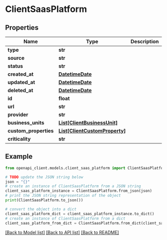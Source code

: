 # ClientSaasPlatform


## Properties

Name | Type | Description | Notes
------------ | ------------- | ------------- | -------------
**type** | **str** |  | 
**source** | **str** |  | 
**status** | **str** |  | 
**created_at** | [**DatetimeDate**](datetime.date.md) |  | 
**updated_at** | [**DatetimeDate**](datetime.date.md) |  | 
**deleted_at** | [**DatetimeDate**](datetime.date.md) |  | 
**id** | **float** |  | 
**url** | **str** |  | 
**provider** | **str** |  | 
**business_units** | [**List[ClientBusinessUnit]**](ClientBusinessUnit.md) |  | 
**custom_properties** | [**List[ClientCustomProperty]**](ClientCustomProperty.md) |  | 
**criticality** | **str** |  | 

## Example

```python
from openapi_client.models.client_saas_platform import ClientSaasPlatform

# TODO update the JSON string below
json = "{}"
# create an instance of ClientSaasPlatform from a JSON string
client_saas_platform_instance = ClientSaasPlatform.from_json(json)
# print the JSON string representation of the object
print(ClientSaasPlatform.to_json())

# convert the object into a dict
client_saas_platform_dict = client_saas_platform_instance.to_dict()
# create an instance of ClientSaasPlatform from a dict
client_saas_platform_from_dict = ClientSaasPlatform.from_dict(client_saas_platform_dict)
```
[[Back to Model list]](../README.md#documentation-for-models) [[Back to API list]](../README.md#documentation-for-api-endpoints) [[Back to README]](../README.md)


